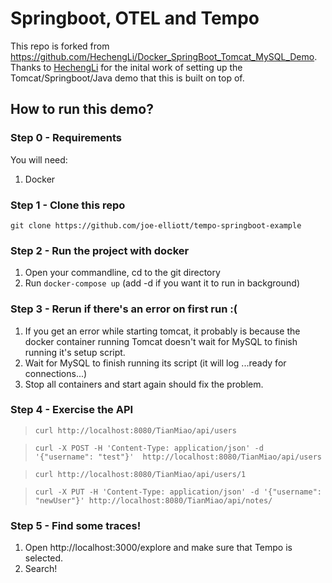 # Springboot, OTEL and Tempo

This repo is forked from https://github.com/HechengLi/Docker_SpringBoot_Tomcat_MySQL_Demo.  Thanks to [HechengLi](https://github.com/HechengLi) for the inital work of setting up the Tomcat/Springboot/Java demo that this is built on top of.

## How to run this demo?

### Step 0 - Requirements
You will need:
1. Docker

### Step 1 - Clone this repo
`git clone https://github.com/joe-elliott/tempo-springboot-example`

### Step 2 - Run the project with docker
1. Open your commandline, cd to the git directory
1. Run `docker-compose up` (add -d if you want it to run in background)

### Step 3 - Rerun if there's an error on first run :(
1. If you get an error while starting tomcat, it probably is because the docker container running Tomcat doesn't wait for MySQL to finish running it's setup script.
1. Wait for MySQL to finish running its script (it will log ...ready for connections...)
1. Stop all containers and start again should fix the problem.

### Step 4 - Exercise the API
> `curl http://localhost:8080/TianMiao/api/users`

> `curl -X POST -H 'Content-Type: application/json' -d '{"username": "test"}'  http://localhost:8080/TianMiao/api/users`

> `curl http://localhost:8080/TianMiao/api/users/1`

> `curl -X PUT -H 'Content-Type: application/json' -d '{"username": "newUser"}' http://localhost:8080/TianMiao/api/notes/`

### Step 5 - Find some traces!

1. Open http://localhost:3000/explore and make sure that Tempo is selected.
1. Search!
